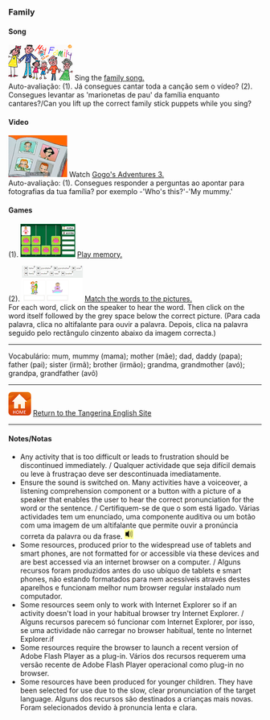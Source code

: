 <head>
<!-- Global site tag (gtag.js) - Google Analytics -->
<script async src="https://www.googletagmanager.com/gtag/js?id=UA-110947112-3"></script>
<script>
  window.dataLayer = window.dataLayer || [];
  function gtag(){dataLayer.push(arguments);}
  gtag('js', new Date());

  gtag('config', 'UA-110947112-3');
</script>
</head>

### Family

#### Song
[![elffm1](/images/elffm1.png)](https://www.youtube.com/watch?v=GiRUF7hvWuM) Sing the [family song.](https://www.youtube.com/watch?v=GiRUF7hvWuM)  
Auto-avaliação: (1). Já consegues cantar toda a canção sem o vídeo? (2). Consegues levantar as 'marionetas de pau' da família enquanto cantares?/Can you lift up the correct family stick puppets while you sing?  

#### Video
[![gae3](/images/gae3.PNG)](https://www.youtube.com/watch?v=kgAPgBz90Xs) Watch [Gogo's Adventures 3.](https://www.youtube.com/watch?v=kgAPgBz90Xs)  
Auto-avaliação: (1). Consegues responder a perguntas ao apontar para fotografias da tua família? por exemplo -'Who's this?'-'My mummy.'  

#### Games
(1). [![fmme](/images/fmme.PNG)](https://www.freddiesville.com/games/family-members-memory-game/) [Play memory.](https://www.freddiesville.com/games/family-members-memory-game/)

(2). [![bcfm2](/images/bcfm2.PNG)](https://learnenglishkids.britishcouncil.org/en/word-games/family) [Match the words to the pictures.](https://learnenglishkids.britishcouncil.org/en/word-games/family)  
For each word, click on the speaker to hear the word. Then click on the word itself followed by the grey space below the correct picture. (Para cada palavra, clica no altifalante para ouvir a palavra. Depois, clica na palavra seguido pelo rectângulo cinzento abaixo da imagem correcta.)

<!--(3). [![wfam1](/images/wfam1.PNG)](http://www.english-time.eu/hry/family-tree.php?zpet=teacher)  
Infelizmente o tempo é muito curto para este jogo. Tenta várias vezes mas não te preocupes se é difícil de mais dentro do tempo.    
This game asks e.g.(Este jogo pergunta p.ex.) ‘Where’s Veronica’s mum?’(Onde está a mãe da Veronica?). Click on the picture of the mum/mummy/mother in the family tree. (Clica na imagem da mãe na árvore genealógica.) There are 4 families. (Há 4 famílias.)-->

***
Vocabulário: mum, mummy (mama); mother (mãe); dad, daddy (papa); father (pai); sister (irmã); brother (irmão); grandma, grandmother (avó); grandpa, grandfather (avô)  

***
[![home](/images/home.PNG)](https://tangerina-pt.github.io/English) [Return to the Tangerina English Site](https://tangerina-pt.github.io/English)

***

#### Notes/Notas
* Any activity that is too difficult or leads to frustration should be discontinued immediately. / Qualquer actividade que seja difícil demais ou leve à frustraçao deve ser descontinuada imediatamente.
* Ensure the sound is switched on. Many activities have a voiceover, a listening comprehension component or a button with a picture of a speaker that enables the user to hear the correct pronunciation for the word or the sentence. / Certifiquem-se de que o som está ligado. Várias actividades tem um enunciado, uma componente auditiva ou um botão com uma imagem de um altifalante que permite ouvir a pronúncia correta da palavra ou da frase. ![spkr2](/images/spkr2.PNG)
* Some resources, produced prior to the widespread use of tablets and smart phones, are not formatted for or accessible via these devices and are best accessed via an internet browser on a computer. / Alguns recursos foram produzidos antes do uso ubíquo de tablets e smart phones, não estando formatados para nem acessíveis através destes aparelhos e funcionam melhor num browser regular instalado num computador.
* Some resources seem only to work with Internet Explorer so if an activity doesn't load in your habitual browser try Internet Explorer. / Alguns recursos parecem só funcionar com Internet Explorer, por isso, se uma actividade não carregar no browser habitual, tente no Internet Explorer.if
* Some resources require the browser to launch a recent version of Adobe Flash Player as a plug-in. Vários dos recursos requerem uma versão recente de Adobe Flash Player operacional como plug-in no browser.
* Some resources have been produced for younger children. They have been selected for use due to the slow, clear pronunciation of the target language. Alguns dos recursos são destinados a crianças mais novas. Foram selecionados devido à pronuncia lenta e clara.

